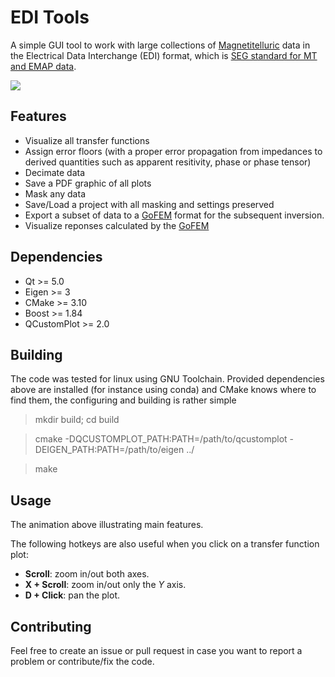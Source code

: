 # EDI Tools

A simple GUI tool to work with large collections of [Magnetitelluric](https://en.wikipedia.org/wiki/Magnetotellurics) data in the Electrical Data Interchange (EDI) format, which is [SEG standard for MT and EMAP data](https://pubs.usgs.gov/of/2003/of03-056/Data/Edistd.doc).

![](EDITools_demo.gif)

## Features

- Visualize all transfer functions 
- Assign error floors (with a proper error propagation from impedances to derived quantities such as apparent resitivity, phase or phase tensor)
- Decimate data
- Save a PDF graphic of all plots
- Mask any data
- Save/Load a project with all masking and settings preserved
- Export a subset of data to a [GoFEM](https://github.com/GoFEM/pyGoFEM) format for the subsequent inversion.
- Visualize reponses calculated by the [GoFEM](https://github.com/GoFEM/pyGoFEM)

## Dependencies

- Qt >= 5.0
- Eigen >= 3
- CMake >= 3.10
- Boost >= 1.84
- QCustomPlot >= 2.0

## Building

The code was tested for linux using GNU Toolchain. Provided dependencies above are installed (for instance using conda) and CMake knows where to find them, the configuring and building is rather simple

> mkdir build; cd build

> cmake -DQCUSTOMPLOT_PATH:PATH=/path/to/qcustomplot -DEIGEN_PATH:PATH=/path/to/eigen ../

> make

## Usage

The animation above illustrating main features. 

The following hotkeys are also useful when you click on a transfer function plot:

- **Scroll**: zoom in/out both axes.
- **X + Scroll**: zoom in/out only the *Y* axis.
- **D + Click**: pan the plot.

## Contributing

Feel free to create an issue or pull request in case you want to report a problem or contribute/fix the code.

